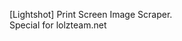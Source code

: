 [Lightshot] Print Screen Image Scraper.                                                                                                  
Special for lolzteam.net
